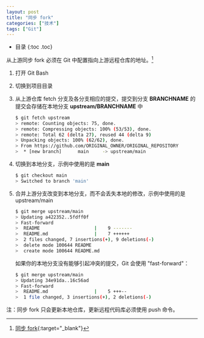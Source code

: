 ```yaml
---
layout: post
title: "同步 fork"
categories: ["技术"]
tags: ["Git"]
---
```


* 目录
{:toc .toc}




从上游同步 fork 必须在 Git 中配置指向上游远程仓库的地址。[^1]

1. 打开 Git Bash

2. 切换到项目目录

3. 从上游仓库 fetch 分支及各分支相应的提交，提交到分支 **BRANCHNAME** 的提交会存储在本地分支 **upstream/BRANCHNAME** 中

   ```bash
   $ git fetch upstream
   > remote: Counting objects: 75, done.
   > remote: Compressing objects: 100% (53/53), done.
   > remote: Total 62 (delta 27), reused 44 (delta 9)
   > Unpacking objects: 100% (62/62), done.
   > From https://github.com/ORIGINAL_OWNER/ORIGINAL_REPOSITORY
   >  * [new branch]      main     -> upstream/main
   ```

4. 切换到本地分支，示例中使用的是 **main**

   ```bash
   $ git checkout main
   > Switched to branch 'main'
   ```

5. 合并上游分支改变到本地分支，而不会丢失本地的修改，示例中使用的是 upstream/main

   ```bash
   $ git merge upstream/main
   > Updating a422352..5fdff0f
   > Fast-forward
   >  README                    |    9 -------
   >  README.md                 |    7 ++++++
   >  2 files changed, 7 insertions(+), 9 deletions(-)
   >  delete mode 100644 README
   >  create mode 100644 README.md
   ```

   如果你的本地分支没有能够引起冲突的提交，Git 会使用 "fast-forward"：

   ```bash
   $ git merge upstream/main
   > Updating 34e91da..16c56ad
   > Fast-forward
   >  README.md                 |    5 +++--
   >  1 file changed, 3 insertions(+), 2 deletions(-)
   ```

注：同步 fork 只会更新本地仓库，更新远程代码库必须使用 push 命令。








[^1]: [同步 fork](https://docs.github.com/en/github/collaborating-with-pull-requests/working-with-forks/syncing-a-fork){:target="_blank"}

